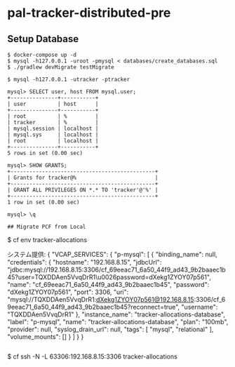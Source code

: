 # pal-tracker-distributed-pre

## Setup Database

```
$ docker-compose up -d
$ mysql -h127.0.0.1 -uroot -pmysql < databases/create_databases.sql
$ ./gradlew devMigrate testMigrate
```

```
$ mysql -h127.0.0.1 -utracker -ptracker

mysql> SELECT user, host FROM mysql.user;
+---------------+-----------+
| user          | host      |
+---------------+-----------+
| root          | %         |
| tracker       | %         |
| mysql.session | localhost |
| mysql.sys     | localhost |
| root          | localhost |
+---------------+-----------+
5 rows in set (0.00 sec)

mysql> SHOW GRANTS;
+----------------------------------------------+
| Grants for tracker@%                         |
+----------------------------------------------+
| GRANT ALL PRIVILEGES ON *.* TO 'tracker'@'%' |
+----------------------------------------------+
1 row in set (0.00 sec)

mysql> \q

## Migrate PCF from Local

```
$ cf env tracker-allocations

システム提供:
{
 "VCAP_SERVICES": {
  "p-mysql": [
   {
    "binding_name": null,
    "credentials": {
     "hostname": "192.168.8.15",
     "jdbcUrl": "jdbc:mysql://192.168.8.15:3306/cf_69eeac71_6a50_44f9_ad43_9b2baaec1b45?user=TQXDDAen5VvqDrR1\u0026password=dXekg1ZYOY07p561",
     "name": "cf_69eeac71_6a50_44f9_ad43_9b2baaec1b45",
     "password": "dXekg1ZYOY07p561",
     "port": 3306,
     "uri": "mysql://TQXDDAen5VvqDrR1:dXekg1ZYOY07p561@192.168.8.15:3306/cf_69eeac71_6a50_44f9_ad43_9b2baaec1b45?reconnect=true",
     "username": "TQXDDAen5VvqDrR1"
    },
    "instance_name": "tracker-allocations-database",
    "label": "p-mysql",
    "name": "tracker-allocations-database",
    "plan": "100mb",
    "provider": null,
    "syslog_drain_url": null,
    "tags": [
     "mysql",
     "relational"
    ],
    "volume_mounts": []
   }
  ]
 }
}
```

```
$ cf ssh -N -L 63306:192.168.8.15:3306 tracker-allocations
```
